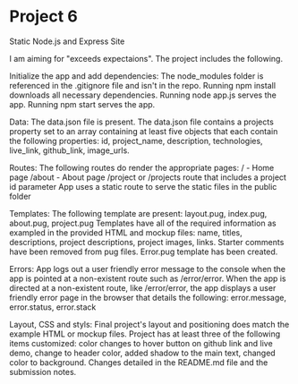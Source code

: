 # Project 6
 Static Node.js and Express Site

I am aiming for "exceeds expectaions". The project includes the following.

Initialize the app and add dependencies:
The node_modules folder is referenced in the .gitignore file and isn't in the repo.
Running npm install downloads all necessary dependencies.
Running node app.js serves the app.
Running npm start serves the app.

Data:
The data.json file is present.
The data.json file contains a projects property set to an array containing at least five objects that each contain the following properties:
id, project_name, description, technologies, live_link, github_link, image_urls.

Routes:
The following routes do render the appropriate pages:
/ - Home page
/about - About page
/project or /projects route that includes a project id parameter
App uses a static route to serve the static files in the public folder

Templates:
The following template are present:
layout.pug, index.pug, about.pug, project.pug
Templates have all of the required information as exampled in the provided HTML and mockup files:
name, titles, descriptions, project descriptions, project images, links. 
Starter comments have been removed from pug files.
Error.pug template has been created.

Errors:
App logs out a user friendly error message to the console when the app is pointed at a non-existent route such as /error/error.
When the app is directed at a non-existent route, like /error/error, the app displays a user friendly error page in the browser that details the following:
error.message, error.status, error.stack

Layout, CSS and styls:
Final project's layout and positioning does match the example HTML or mockup files.
Project has at least three of the following items customized:
color changes to hover button on github link and live demo, change to header color, added shadow to the main text, changed color to background.
Changes detailed in the README.md file and the submission notes.



